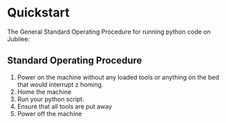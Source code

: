 # Quickstart

The General Standard Operating Procedure for running python code on Jubilee:

## Standard Operating Procedure

1. Power on the machine without any loaded tools or anything on the bed that would interrupt z homing.
1. Home the machine
1. Run your python script.
1. Ensure that all tools are put away
1. Power off the machine
